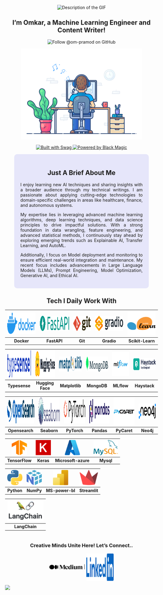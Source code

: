 <p align="center">
  <img src="https://user-images.githubusercontent.com/74750414/167504857-4129cbc1-2d10-4478-be39-3c1a3bee2dbc.gif" alt="Description of the GIF" width="400">
</p>
<h2 align="center"><b>I’m Omkar, a Machine Learning Engineer and Content Writer!</b></h2>
<div align="center">
  <a href="https://github.com/om-pramod" style="text-decoration: none;">
    <img src="https://img.shields.io/badge/Follow%20Me-GitHub-blue?style=for-the-badge&logo=github" alt="Follow @om-pramod on GitHub">
  </a>
</div>
<p align="center">
  <img src="https://raw.githubusercontent.com/andreapollastri/andreapollastri/main/intro.gif" alt="Description of the GIF" width="400">
</p>

<p align="center">
  <a href="https://forthebadge.com">
    <img src="https://forthebadge.com/images/badges/built-with-swag.svg" alt="Built with Swag">
  </a>
  <a href="https://forthebadge.com">
    <img src="https://forthebadge.com/images/badges/powered-by-black-magic.svg" alt="Powered by Black Magic">
  </a>
</p>

<div align="center" style="background-color: #E6E6FA; padding: 20px; border-radius: 10px; width: 80%; margin: 0 auto;">

## Just A Brief About Me

<p style="text-align: justify;">
I enjoy learning new AI techniques and sharing insights with a broader audience through my technical writings. I am passionate about applying cutting-edge technologies to domain-specific challenges in areas like healthcare, finance, and autonomous systems.
</p>

<p style="text-align: justify;">
My expertise lies in leveraging advanced machine learning algorithms, deep learning techniques, and data science principles to drive impactful solutions. With a strong foundation in data wrangling, feature engineering, and advanced statistical methods, I continuously stay ahead by exploring emerging trends such as Explainable AI, Transfer Learning, and AutoML.
</p>

<p style="text-align: justify;">
Additionally, I focus on Model deployment and monitoring to ensure efficient real-world integration and maintenance. My recent focus includes advancements in Large Language Models (LLMs), Prompt Engineering, Model Optimization, Generative AI, and Ethical AI.
</p>

</div>


<div align="center">

## Tech I Daily Work With 

| <img src="https://github.com/ompramod2199/Assets/blob/main/docker.svg" width="120" height="70"> | <img src="https://github.com/ompramod2199/Assets/blob/main/fastapi.svg" width="120" height="50"> | <img src="https://github.com/ompramod2199/Assets/blob/main/git.svg" width="80" height="50"> | <img src="https://github.com/ompramod2199/Assets/blob/main/gradio.svg" width="120" height="50"> | <img src="https://github.com/ompramod2199/Assets/blob/main/scikit-learn.svg" width="120" height="80"> |
|:--:|:--:|:--:|:--:|:--:|
| **Docker** | **FastAPI** | **Git** | **Gradio** | **Scikit-Learn** |

| <img src="https://github.com/ompramod2199/Assets/blob/main/typesense.svg" width="100" height="90"> | <img src="https://github.com/ompramod2199/Assets/blob/main/hugging-face.svg" width="130" height="90"> | <img src="https://github.com/ompramod2199/Assets/blob/main/matplotlib.svg" width="120" height="50"> | <img src="https://github.com/ompramod2199/Assets/blob/main/mongodb.svg" width="120" height="50"> | <img src="https://github.com/ompramod2199/Assets/blob/main/mlflow.png" width="100" height="80"> |<img src="https://github.com/ompramod2199/Assets/blob/main/haystack.svg" width="160" height="40">|
|:--:|:--:|:--:|:--:|:--:|:--:|
| **Typesense** | **Hugging Face** | **Matplotlib** | **MongoDB** | **MLflow** |**Haystack** |

|<img src="https://github.com/ompramod2199/Assets/blob/main/opensearch.svg" width="100" height="80"> | <img src="https://github.com/ompramod2199/Assets/blob/main/seaborn.svg" width="100" height="90"> | <img src="https://github.com/ompramod2199/Assets/blob/main/pytorch.svg" width="100" height="80"> | <img src="https://github.com/ompramod2199/Assets/blob/main/pandas.svg" width="100" height="80"> | <img src="https://github.com/ompramod2199/Assets/blob/main/pycaret.png" width="100" height="90"> |<img src="https://github.com/ompramod2199/Assets/blob/main/neo4j.svg" width="90" height="50"> |
|:--:|:--:|:--:|:--:|:--:|:--:|
| **Opensearch** | **Seaborn** | **PyTorch** | **Pandas** | **PyCaret** | **Neo4j** | 

| <img src="https://github.com/ompramod2199/Assets/blob/main/tensorflow.svg" width="50" height="50"> | <img src="https://github.com/ompramod2199/Assets/blob/main/Keras.svg" width="50" height="50"> | <img src="https://github.com/ompramod2199/Assets/blob/main/microsoft-azure.svg" width="50" height="50"> |<img src="https://github.com/ompramod2199/Assets/blob/main/mysql.svg" width="80" height="50"> |
|:--:|:--:|:--:|:--:|
| **TensorFlow** | **Keras** | **Microsoft-azure** | **Mysql** |

| <img src="https://github.com/ompramod2199/Assets/blob/main/python.svg" width="50" height="50"> | <img src="https://github.com/ompramod2199/Assets/blob/main/numpy.svg" width="50" height="50"> | <img src="https://github.com/ompramod2199/Assets/blob/main/microsoft-power-bi.svg" width="50" height="50"> | <img src="https://github.com/ompramod2199/Assets/blob/main/streamlit.svg" width="60" height="50"> |
|:--:|:--:|:--:|:--:|
| **Python** | **NumPy** | **MS-power-bI** | **Streamlit** |

| <img src="https://github.com/ompramod2199/Assets/blob/main/Langchain.png" width="120" height="70"> |
|:--:|
| **LangChain** |

</div>

# <h3 align="center">Creative Minds Unite Here! Let’s Connect..</h3>

<p align="center">
<a href="https://medium.com/@ompramod9921" target="blank"><img align="center" src="https://github.com/ompramod2199/Assets/blob/main/medium.png" alt="@ompramod9921" height="15" width="110" /></a> | <a href="https://linkedin.com/in/ompramod" target="blank"><img align="center" src="https://github.com/ompramod2199/Assets/blob/main/LinkedIn.svg" alt="ompramod" height="90" width="90" /></a> </p>


<img src="https://raw.githubusercontent.com/Trilokia/Trilokia/379277808c61ef204768a61bbc5d25bc7798ccf1/bottom_header.svg" />
